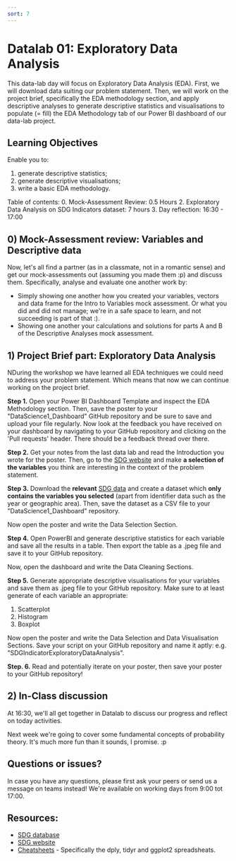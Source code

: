 ```yaml
---
sort: 7
---
```


# Datalab 01: Exploratory Data Analysis

This data-lab day will focus on Exploratory Data Analysis (EDA). First, we will download data suiting our problem statement. Then, we will work on the project brief, specifically the EDA methodology section, and apply descriptive analyses to generate descriptive statistics and visualisations to populate (= fill) the EDA Methodology tab of our Power BI dashboard of our data-lab project.

## Learning Objectives
Enable you to:
1. generate descriptive statistics;
2. generate descriptive visualisations;
3. write a basic EDA methodology.

Table of contents:
0. Mock-Assessment Review: 0.5 Hours
2. Exploratory Data Analysis on SDG Indicators dataset: 7 hours
3. Day reflection: 16:30 - 17:00

## 0) Mock-Assessment review: Variables and Descriptive data
Now, let's all find a partner (as in a classmate, not in a romantic sense) and get our mock-assessments out (assuming you made them :p) and discuss them. Specifically, analyse and evaluate one another work by:
- Simply showing one another how you created your variables, vectors and data frame for the Intro to Variables mock assessment. Or what you did and did not manage; we're in a safe space to learn, and not succeeding is part of that :).
- Showing one another your calculations and solutions for parts A and B of the Descriptive Analyses mock assessment.

## 1) Project Brief part: Exploratory Data Analysis
NDuring the workshop we have learned all EDA techniques we could need to address your problem statement. Which means that now we can continue working on the project brief.

**Step 1.** Open your Power BI Dashboard Template and inspect the EDA Methodology section. Then, save the poster to your "DataScience1_Dashboard" GitHub repository and be sure to save and upload your file regularly. Now look at the feedback you have received on your dashboard by navigating to your GitHub repository and clicking on the 'Pull requests' header. There should be a feedback thread over there.

**Step 2.** Get your notes from the last data lab and read the Introduction you wrote for the poster. Then, go to the [SDG website](https://sdg-tracker.org/) and make **a selection of the variables** you think are interesting in the context of the problem statement.



**Step 3.** Download the **relevant** [SDG data](https://unstats.un.org/sdgs/indicators/database/) and create a dataset which **only contains the variables you selected** (apart from identifier data such as the year or geographic area). Then, save the dataset as a CSV file to your "DataScience1_Dashboard" repository.

Now open the poster and write the Data Selection Section.


**Step 4.** Open PowerBI and generate descriptive statistics for each variable and save all the results in a table. Then export the table as a .jpeg file and save it to your GitHub repository.

Now, open the dashboard and write the Data Cleaning Sections.


**Step 5.** Generate appropriate descriptive visualisations for your variables and save them as .jpeg file to your GitHub repository. Make sure to at least generate of each variable an appropriate:
1. Scatterplot
2. Histogram
3. Boxplot

Now open the poster and write the Data Selection and Data Visualisation Sections. Save your script on your GitHub repository and name it aptly: e.g. "SDGIndicatorExploratoryDataAnalysis".

**Step. 6.** Read and potentially iterate on your poster, then save your poster to your GitHub repository!


## 2)  In-Class discussion
At 16:30, we'll all get together in Datalab to discuss our progress and reflect on today activities.

Next week we're going to cover some fundamental concepts of probability theory. It's much more fun than it sounds, I promise. :p


## Questions or issues?
In case you have any questions, please first ask your peers or send us a message on teams instead! We're available on working days from 9:00 tot 17:00.

## Resources:
- [SDG database](https://unstats.un.org/sdgs/indicators/database/)
- [SDG website](https://sdg-tracker.org/)
- [Cheatsheets](https://www.rstudio.com/resources/cheatsheets/) - Specifically the dply, tidyr and ggplot2 spreadsheats.
